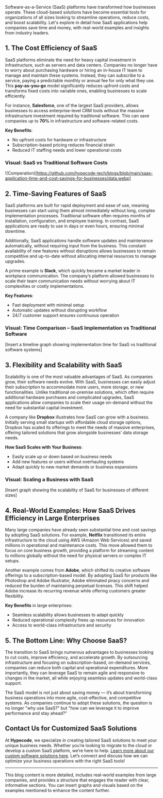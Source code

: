 Software-as-a-Service (SaaS) platforms have transformed how businesses operate. These cloud-based solutions have become essential tools for organizations of all sizes looking to streamline operations, reduce costs, and boost scalability. Let's explore in detail how SaaS applications help companies save time and money, with real-world examples and insights from industry leaders.

## 1. The Cost Efficiency of SaaS

SaaS platforms eliminate the need for heavy capital investment in infrastructure, such as servers and data centers. Companies no longer have to worry about purchasing hardware or hiring an in-house IT team to manage and maintain these systems. Instead, they can subscribe to a service, paying a predictable monthly or annual fee for only what they use. This **pay-as-you-go** model significantly reduces upfront costs and transforms fixed costs into variable ones, enabling businesses to scale efficiently.

For instance, **Salesforce**, one of the largest SaaS providers, allows businesses to access enterprise-level CRM tools without the massive infrastructure investment required by traditional software. This can save companies up to **70%** in infrastructure and software-related costs.

**Key Benefits**:  
- No upfront costs for hardware or infrastructure  
- Subscription-based pricing reduces financial strain  
- Reduced IT staffing needs and lower operational costs

### Visual: SaaS vs Traditional Software Costs  
!(Comperation)[https://github.com/hypecode-tech/blogs/blob/main/saas-application-time-and-cost-savings-for-businesses/data.webp]

## 2. Time-Saving Features of SaaS

SaaS platforms are built for rapid deployment and ease of use, meaning businesses can start using them almost immediately without long, complex implementation processes. Traditional software often requires months of installation, configuration, and employee training. In contrast, SaaS applications are ready to use in days or even hours, ensuring minimal downtime.

Additionally, SaaS applications handle software updates and maintenance automatically, without requiring input from the business. This constant availability of new features without disruptions allows businesses to remain competitive and up-to-date without allocating internal resources to manage upgrades.

A prime example is **Slack**, which quickly became a market leader in workplace communication. The company’s platform allowed businesses to scale their team communication needs without worrying about IT complexities or costly implementations.

**Key Features**:  
- Fast deployment with minimal setup  
- Automatic updates without disrupting workflow  
- 24/7 customer support ensures continuous operation

### Visual: Time Comparison – SaaS Implementation vs Traditional Software

[Insert a timeline graph showing implementation time for SaaS vs traditional software systems]

## 3. Flexibility and Scalability with SaaS

Scalability is one of the most valuable advantages of SaaS. As companies grow, their software needs evolve. With SaaS, businesses can easily adjust their subscription to accommodate more users, more storage, or new functionalities. Unlike traditional on-premise solutions, which often require additional hardware purchases and complicated upgrades, SaaS applications allow companies to scale their usage on-demand without the need for substantial capital investment.

A company like **Dropbox** illustrates how SaaS can grow with a business. Initially serving small startups with affordable cloud storage options, Dropbox has scaled its offerings to meet the needs of massive enterprises, offering tailored solutions that grow alongside businesses’ data storage needs.

**How SaaS Scales with Your Business**:  
- Easily scale up or down based on business needs  
- Add new features or users without overhauling systems  
- Adapt quickly to new market demands or business expansions

### Visual: Scaling a Business with SaaS

[Insert graph showing the scalability of SaaS for businesses of different sizes]

## 4. Real-World Examples: How SaaS Drives Efficiency in Large Enterprises

Many large companies have already seen substantial time and cost savings by adopting SaaS solutions. For example, **Netflix** transitioned its entire infrastructure to the cloud using AWS (Amazon Web Services) and saved millions in operational and maintenance costs. This move allowed them to focus on core business growth, providing a platform for streaming content to millions globally without the need for physical servers or complex IT setups.

Another example comes from **Adobe**, which shifted its creative software offerings to a subscription-based model. By adopting SaaS for products like Photoshop and Adobe Illustrator, Adobe eliminated piracy concerns and reduced the burden of maintaining perpetual licenses. This shift helped Adobe increase its recurring revenue while offering customers greater flexibility.

**Key Benefits** in large enterprises:  
- Seamless scalability allows businesses to adapt quickly  
- Reduced operational complexity frees up resources for innovation  
- Access to world-class infrastructure and security

## 5. The Bottom Line: Why Choose SaaS?

The transition to SaaS brings numerous advantages to businesses looking to cut costs, improve efficiency, and accelerate growth. By outsourcing infrastructure and focusing on subscription-based, on-demand services, companies can reduce both capital and operational expenditures. More importantly, they can leverage SaaS to remain agile and responsive to changes in the market, all while enjoying seamless updates and world-class support.

The SaaS model is not just about saving money — it’s about transforming business operations into more agile, cost-effective, and competitive systems. As companies continue to adopt these solutions, the question is no longer "why use SaaS?" but "how can we leverage it to improve performance and stay ahead?"

## Contact Us for Customized SaaS Solutions

At **Hypecode**, we specialize in creating tailored SaaS solutions to meet your unique business needs. Whether you’re looking to migrate to the cloud or develop a custom SaaS platform, we’re here to help. [Learn more about our custom software solutions here](https://hypecode.tech/solutions/custom-software). Let’s connect and discuss how we can optimize your business operations with the right SaaS tools!

---

This blog content is more detailed, includes real-world examples from large companies, and provides a structure that engages the reader with clear, informative sections. You can insert graphs and visuals based on the examples mentioned to enhance the content further.